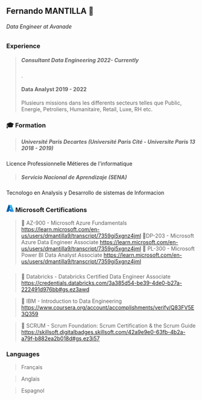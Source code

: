 ## Fernando MANTILLA  👋
###### Data Engineer at Avanade 

### Experience 
> ##### Consultant Data Engineering 2022- Currently
> .
> #### Data Analyst 2019 - 2022
> Plusieurs missions dans les differents secteurs telles que Public, Energie, Petroliers, Humanitaire, Retail, Luxe, RH etc.

### :mortar_board: Formation
> ##### Université Paris Decartes (Université Paris Cité - Universite Paris 13 2018 - 2019)
Licence Professionnelle Métieres de l'informatique
> ##### Servicio Nacional de Aprendizaje (SENA)
Tecnologo en Analysis y Desarrollo de sistemas de Informacion 

### <img src="https://raw.githubusercontent.com/devicons/devicon/master/icons/azure/azure-original.svg" title="Azure" alt="Azure" width="20" height="20"/>  Microsoft Certifications
 
> :1st_place_medal: AZ-900 - Microsoft Azure Fundamentals
> https://learn.microsoft.com/en-us/users/dmantilla9/transcript/7359gi5xgnz4jml
> :1st_place_medal:DP-203 - Microsoft Azure Data Engineer Associate
> https://learn.microsoft.com/en-us/users/dmantilla9/transcript/7359gi5xgnz4jml
> :1st_place_medal: PL-300 - Microsoft Power BI Data Analyst Associate
> https://learn.microsoft.com/en-us/users/dmantilla9/transcript/7359gi5xgnz4jml

### 
> :1st_place_medal: Databricks - Databricks Certified Data Engineer Associate
> https://credentials.databricks.com/3a385d54-be39-4de0-b27a-222491d976bb#gs.ez3awd

> :1st_place_medal: IBM - Introduction to Data Engineering
> https://www.coursera.org/account/accomplishments/verify/Q83FV5E3Q359

> :1st_place_medal: SCRUM - Scrum Foundation: Scrum Certification & the Scrum Guide
> https://skillsoft.digitalbadges.skillsoft.com/42a9e9e0-63fb-4b2a-a79f-b882ea2b018d#gs.ez3i57

### Languages

> Français

> Anglais

> Espagnol


<!--
**dmantilla9/dmantilla9** is a ✨ _special_ ✨ repository because its `README.md` (this file) appears on your GitHub profile.

Here are some ideas to get you started:

- 🔭 I’m currently working on ...
- 🌱 I’m currently learning ...
- 👯 I’m looking to collaborate on ...
- 🤔 I’m looking for help with ...
- 💬 Ask me about ...
- 📫 How to reach me: ...
- 😄 Pronouns: ...
- ⚡ Fun fact: ...
-->
